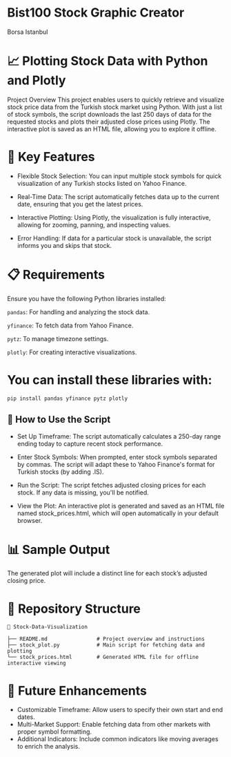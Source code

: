 # Bist100 Stock Graphic Creator
Borsa Istanbul

# 📈 Plotting Stock Data with Python and Plotly
Project Overview
This project enables users to quickly retrieve and visualize stock price data from the Turkish stock market using Python. With just a list of stock symbols, the script downloads the last 250 days of data for the requested stocks and plots their adjusted close prices using Plotly. The interactive plot is saved as an HTML file, allowing you to explore it offline.

# 💼 Key Features

* Flexible Stock Selection: You can input multiple stock symbols for quick visualization of any Turkish stocks listed on Yahoo Finance.

* Real-Time Data: The script automatically fetches data up to the current date, ensuring that you get the latest prices.

* Interactive Plotting: Using Plotly, the visualization is fully interactive, allowing for zooming, panning, and inspecting values.

* Error Handling: If data for a particular stock is unavailable, the script informs you and skips that stock.

# 📋 Requirements
Ensure you have the following Python libraries installed:

```pandas```: For handling and analyzing the stock data.

```yfinance```: To fetch data from Yahoo Finance.

```pytz```: To manage timezone settings.

```plotly```: For creating interactive visualizations.

# You can install these libraries with:

```
pip install pandas yfinance pytz plotly
```

## 🔧 How to Use the Script
* Set Up Timeframe: The script automatically calculates a 250-day range ending today to capture recent stock performance.

* Enter Stock Symbols: When prompted, enter stock symbols separated by commas. The script will adapt these to Yahoo Finance's format for Turkish stocks (by adding .IS).

* Run the Script: The script fetches adjusted closing prices for each stock. If any data is missing, you'll be notified.

* View the Plot: An interactive plot is generated and saved as an HTML file named stock_prices.html, which will open automatically in your default browser.

# 📊 Sample Output
The generated plot will include a distinct line for each stock’s adjusted closing price.

# 📁 Repository Structure
```
📂 Stock-Data-Visualization

├── README.md                # Project overview and instructions
├── stock_plot.py            # Main script for fetching data and plotting
└── stock_prices.html        # Generated HTML file for offline interactive viewing
```
# 🚀 Future Enhancements
* Customizable Timeframe: Allow users to specify their own start and end dates.
* Multi-Market Support: Enable fetching data from other markets with proper symbol formatting.
* Additional Indicators: Include common indicators like moving averages to enrich the analysis.
